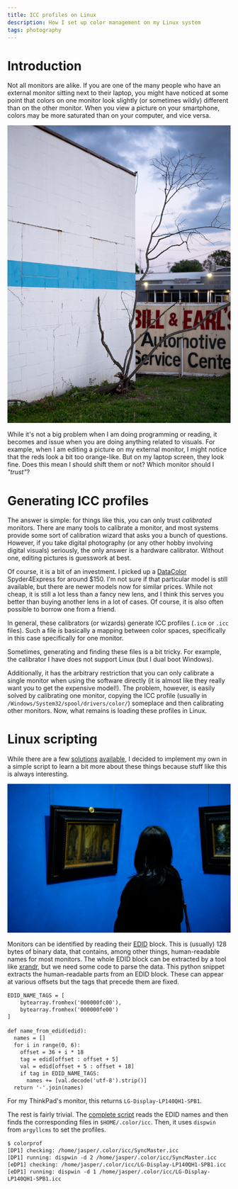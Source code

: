 ```yaml
---
title: ICC profiles on Linux
description: How I set up color management on my Linux system
tags: photography
---
```


# Introduction

Not all monitors are alike.  If you are one of the many people who have an
external monitor sitting next to their laptop, you might have noticed at some
point that colors on one monitor look slightly (or sometimes wildly) different
than on the other monitor.  When you view a picture on your smartphone, colors
may be more saturated than on your computer, and vice versa.

<div class="figure flickr">
<a href="http://www.flickr.com/photos/jaspervdj/13928777754/">
<img src="/images/2016-07-06-frederick-ii.jpg" width="600">
</a>
</div>

While it's not a big problem when I am doing programming or reading, it becomes
and issue when you are doing anything related to visuals.  For example, when I
am editing a picture on my external monitor, I might notice that the reds look a
bit too orange-like.  But on my laptop screen, they look fine.  Does this mean I
should shift them or not?  Which monitor should I _"trust"_?

# Generating ICC profiles

The answer is simple: for things like this, you can only trust _calibrated_
monitors.  There are many tools to calibrate a monitor, and most systems provide
some sort of calibration wizard that asks you a bunch of questions.  However, if
you take digital photography (or any other hobby involving digital visuals)
seriously, the only answer is a hardware calibrator.  Without one, editing
pictures is guesswork at best.

Of course, it is a bit of an investment.  I picked up a [DataColor]
Spyder4Express for around $150.  I'm not sure if that particular model is still
available, but there are newer models now for similar prices.  While not cheap,
it is still a lot less than a fancy new lens, and I think this serves you better
than buying another lens in a lot of cases.  Of course, it is also often
possible to borrow one from a friend.

[DataColor]: http://www.datacolor.com/

In general, these calibrators (or wizards) generate ICC profiles (`.icm` or
`.icc` files).  Such a file is basically a mapping between color spaces,
specifically in this case specifically for one monitor.

Sometimes, generating and finding these files is a bit tricky.  For example, the
calibrator I have does not support Linux (but I dual boot Windows).

Additionally, it has the arbitrary restriction that you can only calibrate a
single monitor when using the software directly (it is almost like they really
want you to get the expensive model!).  The problem, however, is easily solved
by calibrating one monitor, copying the ICC profile (usually in
`/Windows/System32/spool/drivers/color/`) someplace and then calibrating other
monitors.  Now, what remains is loading these profiles in Linux.

# Linux scripting

While there are a few
[solutions](http://www.argyllcms.com/)
[available](http://xcalib.sourceforge.net/),
I decided to implement my own in a simple script to learn a bit more about these
things because stuff like this is always interesting.

<div class="figure flickr">
<a href="http://www.flickr.com/photos/jaspervdj/13928777754/">
<img src="/images/2016-07-06-florence-iii.jpg" width="600">
</a>
</div>

Monitors can be identified by reading their [EDID] block.  This is (usually) 128
bytes of binary data, that contains, among other things, human-readable names
for most monitors.  The whole EDID block can be extracted by a tool like
[xrandr], but we need some code to parse the data.  This python snippet
extracts the human-readable parts from an EDID block. These can appear at
various offsets but the tags that precede them are fixed.

[xrandr]: https://www.x.org/wiki/Projects/XRandR/
[EDID]: http://read.pudn.com/downloads110/ebook/456020/E-EDID%20Standard.pdf

~~~~~{.python}
EDID_NAME_TAGS = [
    bytearray.fromhex('000000fc00'),
    bytearray.fromhex('000000fe00')
]

def name_from_edid(edid):
  names = []
  for i in range(0, 6):
    offset = 36 + i * 18
    tag = edid[offset : offset + 5]
    val = edid[offset + 5 : offset + 18]
    if tag in EDID_NAME_TAGS:
      names += [val.decode('utf-8').strip()]
  return '-'.join(names)
~~~~~

For my ThinkPad's monitor, this returns `LG-Display-LP140QH1-SPB1`.

The rest is fairly trivial.  The [complete script] reads the EDID names and then
finds the corresponding files in `$HOME/.color/icc`.  Then, it uses `dispwin`
from `argyllcms` to set the profiles.

    $ colorprof
    [DP1] checking: /home/jasper/.color/icc/SyncMaster.icc
    [DP1] running: dispwin -d 2 /home/jasper/.color/icc/SyncMaster.icc
    [eDP1] checking: /home/jasper/.color/icc/LG-Display-LP140QH1-SPB1.icc
    [eDP1] running: dispwin -d 1 /home/jasper/.color/icc/LG-Display-LP140QH1-SPB1.icc

[complete script]: https://github.com/jaspervdj/dotfiles/blob/master/bin/colorprof
